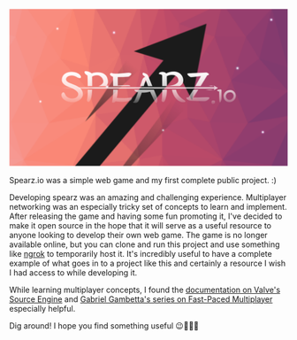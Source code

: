 ![spearz.io](thumbnail.png)

Spearz&#46;io was a simple web game and my first complete public project. :)

Developing spearz was an amazing and challenging experience. Multiplayer networking was an especially tricky set of concepts to learn and implement. After releasing the game and having some fun promoting it, I've decided to make it open source in the hope that it will serve as a useful resource to anyone looking to develop their own web game. The game is no longer available online, but you can clone and run this project and use something like [ngrok](https://ngrok.com/) to temporarily host it. It's incredibly useful to have a complete example of what goes in to a project like this and certainly a resource I wish I had access to while developing it.

While learning multiplayer concepts, I found the [documentation on Valve's Source Engine](https://developer.valvesoftware.com/wiki/Source_Multiplayer_Networking) and [Gabriel Gambetta's series on Fast-Paced Multiplayer](http://www.gabrielgambetta.com/client-server-game-architecture.html) especially helpful.

Dig around! I hope you find something useful 😉👨🏽‍💻
